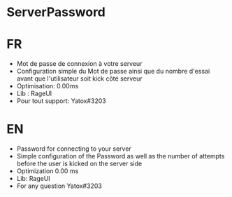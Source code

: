 # ServerPassword

# FR
- Mot de passe de connexion à votre serveur
- Configuration simple du Mot de passe ainsi que du nombre d'essai avant que l'utilisateur soit kick côté serveur
- Optimisation: 0.00ms
- Lib : RageUI
- Pour tout support: Yatox#3203

# EN
- Password for connecting to your server
- Simple configuration of the Password as well as the number of attempts before the user is kicked on the server side
- Optimization 0.00 ms
- Lib: RageUI
- For any question Yatox#3203
